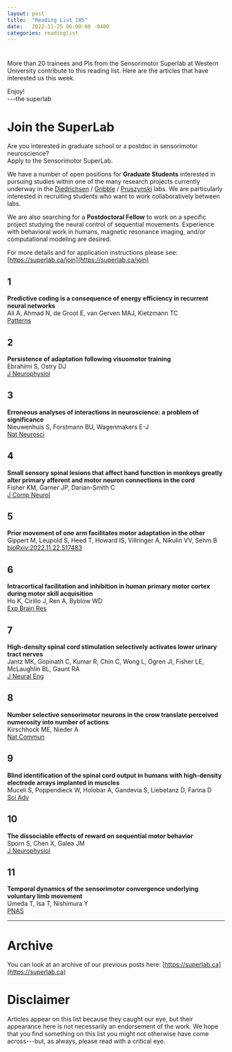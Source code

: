 ```yaml
---
layout: post
title:  "Reading List 185"
date:   2022-11-25 06:00:00 -0400
categories: readinglist
---
```


# 

More than 20 trainees and PIs from the Sensorimotor Superlab at Western University contribute to this reading list. Here are the articles that have interested us this week.

Enjoy!  
---the superlab

# Join the SuperLab

Are you interested in graduate school or a postdoc in sensorimotor neuroscience?  
Apply to the Sensorimotor SuperLab.

We have a number of open positions for **Graduate Students** interested in pursuing studies within one of the many  research projects currently underway in the [Diedrichsen](https://www.diedrichsenlab.org/) / [Gribble](https://gribblelab.org) / [Pruszynski](https://www.pruszynskilab.com/) labs. We are particularly interested in recruiting students who want to work collaboratively between labs.

We are also searching for a **Postdoctoral Fellow** to work on a specific project studying the neural control of sequential movements. Experience with behavioral work in humans, magnetic resonance imaging, and/or computational modeling are desired.

For more details and for application instructions please see: [https://superlab.ca/join](https://superlab.ca/join)


## 1
**Predictive coding is a consequence of energy efficiency in recurrent neural networks**  
Ali A, Ahmad N, de Groot E, van Gerven MAJ, Kietzmann TC  
[Patterns](https://www.cell.com/article/S2666389922002719/abstract)

## 2
**Persistence of adaptation following visuomotor training**  
Ebrahimi S, Ostry DJ  
[J Neurophysiol](https://dx.doi.org/10.1152/jn.00164.2022)

## 3
**Erroneous analyses of interactions in neuroscience: a problem of significance**  
Nieuwenhuis S, Forstmann BU, Wagenmakers E-J  
[Nat Neurosci](https://dx.doi.org/10.1038/nn.2886)

## 4
**Small sensory spinal lesions that affect hand function in monkeys greatly alter primary afferent and motor neuron connections in the cord**  
Fisher KM, Garner JP, Darian-Smith C  
[J Comp Neurol](https://dx.doi.org/10.1002/cne.25395)

## 5
**Prior movement of one arm facilitates motor adaptation in the other**  
Gippert M, Leupold S, Heed T, Howard IS, Villringer A, Nikulin VV, Sehm B  
[bioRxiv:2022.11.22.517483](https://www.biorxiv.org/content/10.1101/2022.11.22.517483v1)

## 6
**Intracortical facilitation and inhibition in human primary motor cortex during motor skill acquisition**  
Ho K, Cirillo J, Ren A, Byblow WD  
[Exp Brain Res](https://dx.doi.org/10.1007/s00221-022-06496-3)

## 7
**High-density spinal cord stimulation selectively activates lower urinary tract nerves**  
Jantz MK, Gopinath C, Kumar R, Chin C, Wong L, Ogren JI, Fisher LE, McLaughlin BL, Gaunt RA  
[J Neural Eng](https://dx.doi.org/10.1088/1741-2552/aca0c2)

## 8
**Number selective sensorimotor neurons in the crow translate perceived numerosity into number of actions**  
Kirschhock ME, Nieder A  
[Nat Commun](https://dx.doi.org/10.1038/s41467-022-34457-5)

## 9
**Blind identification of the spinal cord output in humans with high-density electrode arrays implanted in muscles**  
Muceli S, Poppendieck W, Holobar A, Gandevia S, Liebetanz D, Farina D  
[Sci Adv](https://dx.doi.org/10.1126/sciadv.abo5040)

## 10
**The dissociable effects of reward on sequential motor behavior**  
Sporn S, Chen X, Galea JM  
[J Neurophysiol](https://dx.doi.org/10.1152/jn.00467.2021)

## 11
**Temporal dynamics of the sensorimotor convergence underlying voluntary limb movement**  
Umeda T, Isa T, Nishimura Y  
[PNAS](https://dx.doi.org/10.1073/pnas.2208353119)



---
# Archive
You can look at an archive of our previous posts here: [https://superlab.ca](https://superlab.ca)


# Disclaimer
Articles appear on this list because they caught our eye, but their appearance here is not necessarily an endorsement of the work. We hope that you find something on this list you might not otherwise have come across---but, as always, please read with a critical eye.

